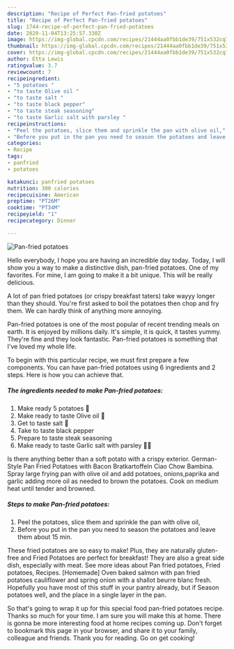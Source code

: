 ```yaml
---
description: "Recipe of Perfect Pan-fried potatoes"
title: "Recipe of Perfect Pan-fried potatoes"
slug: 1744-recipe-of-perfect-pan-fried-potatoes
date: 2020-11-04T13:25:57.330Z
image: https://img-global.cpcdn.com/recipes/21444aa0fbb1de39/751x532cq70/pan-fried-potatoes-recipe-main-photo.jpg
thumbnail: https://img-global.cpcdn.com/recipes/21444aa0fbb1de39/751x532cq70/pan-fried-potatoes-recipe-main-photo.jpg
cover: https://img-global.cpcdn.com/recipes/21444aa0fbb1de39/751x532cq70/pan-fried-potatoes-recipe-main-photo.jpg
author: Etta Lewis
ratingvalue: 3.7
reviewcount: 7
recipeingredient:
- "5 potatoes "
- "to taste Olive oil "
- "to taste salt "
- "to taste black pepper"
- "to taste steak seasoning"
- "to taste Garlic salt with parsley "
recipeinstructions:
- "Peel the potatoes, slice them and sprinkle the pan with olive oil,"
- "Before you put in the pan you need to season the potatoes and leave them about 15 min."
categories:
- Recipe
tags:
- panfried
- potatoes

katakunci: panfried potatoes 
nutrition: 300 calories
recipecuisine: American
preptime: "PT26M"
cooktime: "PT34M"
recipeyield: "1"
recipecategory: Dinner

---
```



![Pan-fried potatoes](https://img-global.cpcdn.com/recipes/21444aa0fbb1de39/751x532cq70/pan-fried-potatoes-recipe-main-photo.jpg)

Hello everybody, I hope you are having an incredible day today. Today, I will show you a way to make a distinctive dish, pan-fried potatoes. One of my favorites. For mine, I am going to make it a bit unique. This will be really delicious.

A lot of pan fried potatoes (or crispy breakfast taters) take wayyy longer than they should. You&#39;re first asked to boil the potatoes then chop and fry them. We can hardly think of anything more annoying.

Pan-fried potatoes is one of the most popular of recent trending meals on earth. It is enjoyed by millions daily. It's simple, it is quick, it tastes yummy. They're fine and they look fantastic. Pan-fried potatoes is something that I've loved my whole life.


To begin with this particular recipe, we must first prepare a few components. You can have pan-fried potatoes using 6 ingredients and 2 steps. Here is how you can achieve that.

<!--inarticleads1-->

##### The ingredients needed to make Pan-fried potatoes:

1. Make ready 5 potatoes 🥔
1. Make ready to taste Olive oil 🍾
1. Get to taste salt 🧂
1. Take to taste black pepper
1. Prepare to taste steak seasoning
1. Make ready to taste Garlic salt with parsley 🧄🍃


Is there anything better than a soft potato with a crispy exterior. German-Style Pan Fried Potatoes with Bacon Bratkartoffeln Ciao Chow Bambina. Spray large frying pan with olive oil and add potatoes, onions,paprika and garlic adding more oil as needed to brown the potatoes. Cook on medium heat until tender and browned. 

<!--inarticleads2-->

##### Steps to make Pan-fried potatoes:

1. Peel the potatoes, slice them and sprinkle the pan with olive oil,
1. Before you put in the pan you need to season the potatoes and leave them about 15 min.


These fried potatoes are so easy to make! Plus, they are naturally gluten-free and Fried Potatoes are perfect for breakfast! They are also a great side dish, especially with meat. See more ideas about Pan fried potatoes, Fried potatoes, Recipes. [Homemade] Oven baked salmon with pan fried potatoes cauliflower and spring onion with a shallot beurre blanc fresh. Hopefully you have most of this stuff in your pantry already, but if Season potatoes well, and the place in a single layer in the pan. 

So that's going to wrap it up for this special food pan-fried potatoes recipe. Thanks so much for your time. I am sure you will make this at home. There is gonna be more interesting food at home recipes coming up. Don't forget to bookmark this page in your browser, and share it to your family, colleague and friends. Thank you for reading. Go on get cooking!
